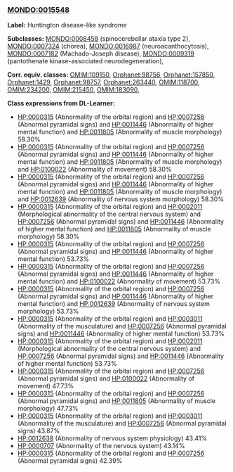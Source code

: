 
### [MONDO:0015548](http://purl.obolibrary.org/obo/MONDO_0015548)
**Label:** Huntington disease-like syndrome

**Subclasses:** [MONDO:0008458](http://purl.obolibrary.org/obo/MONDO_0008458) (spinocerebellar ataxia type 2), [MONDO:0007324](http://purl.obolibrary.org/obo/MONDO_0007324) (chorea), [MONDO:0016987](http://purl.obolibrary.org/obo/MONDO_0016987) (neuroacanthocytosis), [MONDO:0007182](http://purl.obolibrary.org/obo/MONDO_0007182) (Machado-Joseph disease), [MONDO:0009319](http://purl.obolibrary.org/obo/MONDO_0009319) (pantothenate kinase-associated neurodegeneration), 

**Corr. equiv. classes:** [OMIM:109150](http://purl.obolibrary.org/obo/OMIM_109150), [Orphanet:98756](http://www.orpha.net/ORDO/Orphanet_98756), [Orphanet:157850](http://www.orpha.net/ORDO/Orphanet_157850), [Orphanet:1429](http://www.orpha.net/ORDO/Orphanet_1429), [Orphanet:98757](http://www.orpha.net/ORDO/Orphanet_98757), [Orphanet:263440](http://www.orpha.net/ORDO/Orphanet_263440), [OMIM:118700](http://purl.obolibrary.org/obo/OMIM_118700), [OMIM:234200](http://purl.obolibrary.org/obo/OMIM_234200), [OMIM:215450](http://purl.obolibrary.org/obo/OMIM_215450), [OMIM:183090](http://purl.obolibrary.org/obo/OMIM_183090), 

**Class expressions from DL-Learner:**

- [HP:0000315](http://purl.obolibrary.org/obo/HP_0000315) (Abnormality of the orbital region) and [HP:0007256](http://purl.obolibrary.org/obo/HP_0007256) (Abnormal pyramidal signs) and [HP:0011446](http://purl.obolibrary.org/obo/HP_0011446) (Abnormality of higher mental function) and [HP:0011805](http://purl.obolibrary.org/obo/HP_0011805) (Abnormality of muscle morphology) 58.30%
- [HP:0000315](http://purl.obolibrary.org/obo/HP_0000315) (Abnormality of the orbital region) and [HP:0007256](http://purl.obolibrary.org/obo/HP_0007256) (Abnormal pyramidal signs) and [HP:0011446](http://purl.obolibrary.org/obo/HP_0011446) (Abnormality of higher mental function) and [HP:0011805](http://purl.obolibrary.org/obo/HP_0011805) (Abnormality of muscle morphology) and [HP:0100022](http://purl.obolibrary.org/obo/HP_0100022) (Abnormality of movement) 58.30%
- [HP:0000315](http://purl.obolibrary.org/obo/HP_0000315) (Abnormality of the orbital region) and [HP:0007256](http://purl.obolibrary.org/obo/HP_0007256) (Abnormal pyramidal signs) and [HP:0011446](http://purl.obolibrary.org/obo/HP_0011446) (Abnormality of higher mental function) and [HP:0011805](http://purl.obolibrary.org/obo/HP_0011805) (Abnormality of muscle morphology) and [HP:0012639](http://purl.obolibrary.org/obo/HP_0012639) (Abnormality of nervous system morphology) 58.30%
- [HP:0000315](http://purl.obolibrary.org/obo/HP_0000315) (Abnormality of the orbital region) and [HP:0002011](http://purl.obolibrary.org/obo/HP_0002011) (Morphological abnormality of the central nervous system) and [HP:0007256](http://purl.obolibrary.org/obo/HP_0007256) (Abnormal pyramidal signs) and [HP:0011446](http://purl.obolibrary.org/obo/HP_0011446) (Abnormality of higher mental function) and [HP:0011805](http://purl.obolibrary.org/obo/HP_0011805) (Abnormality of muscle morphology) 58.30%
- [HP:0000315](http://purl.obolibrary.org/obo/HP_0000315) (Abnormality of the orbital region) and [HP:0007256](http://purl.obolibrary.org/obo/HP_0007256) (Abnormal pyramidal signs) and [HP:0011446](http://purl.obolibrary.org/obo/HP_0011446) (Abnormality of higher mental function) 53.73%
- [HP:0000315](http://purl.obolibrary.org/obo/HP_0000315) (Abnormality of the orbital region) and [HP:0007256](http://purl.obolibrary.org/obo/HP_0007256) (Abnormal pyramidal signs) and [HP:0011446](http://purl.obolibrary.org/obo/HP_0011446) (Abnormality of higher mental function) and [HP:0100022](http://purl.obolibrary.org/obo/HP_0100022) (Abnormality of movement) 53.73%
- [HP:0000315](http://purl.obolibrary.org/obo/HP_0000315) (Abnormality of the orbital region) and [HP:0007256](http://purl.obolibrary.org/obo/HP_0007256) (Abnormal pyramidal signs) and [HP:0011446](http://purl.obolibrary.org/obo/HP_0011446) (Abnormality of higher mental function) and [HP:0012639](http://purl.obolibrary.org/obo/HP_0012639) (Abnormality of nervous system morphology) 53.73%
- [HP:0000315](http://purl.obolibrary.org/obo/HP_0000315) (Abnormality of the orbital region) and [HP:0003011](http://purl.obolibrary.org/obo/HP_0003011) (Abnormality of the musculature) and [HP:0007256](http://purl.obolibrary.org/obo/HP_0007256) (Abnormal pyramidal signs) and [HP:0011446](http://purl.obolibrary.org/obo/HP_0011446) (Abnormality of higher mental function) 53.73%
- [HP:0000315](http://purl.obolibrary.org/obo/HP_0000315) (Abnormality of the orbital region) and [HP:0002011](http://purl.obolibrary.org/obo/HP_0002011) (Morphological abnormality of the central nervous system) and [HP:0007256](http://purl.obolibrary.org/obo/HP_0007256) (Abnormal pyramidal signs) and [HP:0011446](http://purl.obolibrary.org/obo/HP_0011446) (Abnormality of higher mental function) 53.73%
- [HP:0000315](http://purl.obolibrary.org/obo/HP_0000315) (Abnormality of the orbital region) and [HP:0007256](http://purl.obolibrary.org/obo/HP_0007256) (Abnormal pyramidal signs) and [HP:0100022](http://purl.obolibrary.org/obo/HP_0100022) (Abnormality of movement) 47.73%
- [HP:0000315](http://purl.obolibrary.org/obo/HP_0000315) (Abnormality of the orbital region) and [HP:0007256](http://purl.obolibrary.org/obo/HP_0007256) (Abnormal pyramidal signs) and [HP:0011805](http://purl.obolibrary.org/obo/HP_0011805) (Abnormality of muscle morphology) 47.73%
- [HP:0000315](http://purl.obolibrary.org/obo/HP_0000315) (Abnormality of the orbital region) and [HP:0003011](http://purl.obolibrary.org/obo/HP_0003011) (Abnormality of the musculature) and [HP:0007256](http://purl.obolibrary.org/obo/HP_0007256) (Abnormal pyramidal signs) 43.87%
- [HP:0012638](http://purl.obolibrary.org/obo/HP_0012638) (Abnormality of nervous system physiology) 43.41%
- [HP:0000707](http://purl.obolibrary.org/obo/HP_0000707) (Abnormality of the nervous system) 43.14%
- [HP:0000315](http://purl.obolibrary.org/obo/HP_0000315) (Abnormality of the orbital region) and [HP:0007256](http://purl.obolibrary.org/obo/HP_0007256) (Abnormal pyramidal signs) 42.39%


